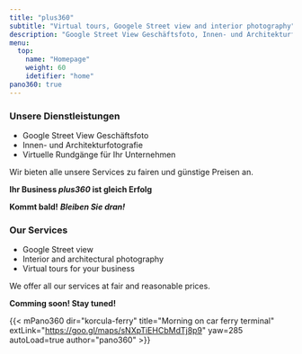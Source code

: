 ```yaml
---
title: "plus360"
subtitle: "Virtual tours, Googele Street view and interior photography"
description: "Google Street View Geschäftsfoto, Innen- und Architekturfotografie, Virtuelle Rundgänge für Ihr Unternehmen"
menu:
  top:
    name: "Homepage"
    weight: 60
    idetifier: "home"
pano360: true
---
```


### Unsere Dienstleistungen

- Google Street View Geschäftsfoto
- Innen- und Architekturfotografie
- Virtuelle Rundgänge für Ihr Unternehmen

Wir bieten alle unsere Services zu fairen und günstige Preisen an.

**Ihr Business *plus360* ist gleich Erfolg**

**Kommt bald!** ***Bleiben Sie dran!***

### Our Services

- Google Street view
- Interior and architectural photography
- Virtual tours for your business

We offer all our services at fair and reasonable prices.

**Comming soon! Stay tuned!**

{{< mPano360
      dir="korcula-ferry"
      title="Morning on car ferry terminal"
      extLink="https://goo.gl/maps/sNXpTiEHCbMdTj8p9"
      yaw=285
      autoLoad=true
      author="pano360" >}}
